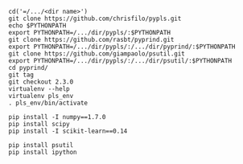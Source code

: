   
    cd('=/.../<dir name>')
    git clone https://github.com/chrisfilo/pypls.git
    echo $PYTHONPATH
    export PYTHONPATH=/.../dir/pypls/:$PYTHONPATH
    git clone https://github.com/rasbt/pyprind.git
    export PYTHONPATH=/.../dir/pypls/:/.../dir/pyprind/:$PYTHONPATH
    git clone https://github.com/giampaolo/psutil.git
    export PYTHONPATH=/.../dir/pypls/:/.../dir/psutil/:$PYTHONPATH
    cd pyprind/
    git tag
    git checkout 2.3.0
    virtualenv --help
    virtualenv pls_env
    . pls_env/bin/activate 
    
    pip install -I numpy==1.7.0
    pip install scipy
    pip install -I scikit-learn==0.14
    
    pip install psutil
    pip install ipython
